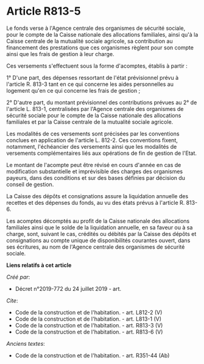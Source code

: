 # Article R813-5

Le fonds verse à l'Agence centrale des organismes de sécurité sociale, pour le compte de la Caisse nationale des allocations
familiales, ainsi qu'à la Caisse centrale de la mutualité sociale agricole, sa contribution au financement des prestations
que ces organismes règlent pour son compte ainsi que les frais de gestion à leur charge. 

Ces versements s'effectuent sous la forme d'acomptes, établis à partir : 

1° D'une part, des dépenses ressortant de l'état prévisionnel prévu à l'article R. 813-3 tant en ce qui concerne les aides
personnelles au logement qu'en ce qui concerne les frais de gestion ; 

2° D'autre part, du montant prévisionnel des contributions prévues au 2° de l'article L. 813-1, centralisées par l'Agence
centrale des organismes de sécurité sociale pour le compte de la Caisse nationale des allocations familiales et par la Caisse
centrale de la mutualité sociale agricole. 

Les modalités de ces versements sont précisées par les conventions conclues en application de l'article L. 812-2. Ces
conventions fixent, notamment, l'échéancier des versements ainsi que les modalités de versements complémentaires liés aux
opérations de fin de gestion de l'Etat. 

Le montant de l'acompte peut être révisé en cours d'année en cas de modification substantielle et imprévisible des charges
des organismes payeurs, dans des conditions et sur des bases définies par décision du conseil de gestion. 

La Caisse des dépôts et consignations assure la liquidation annuelle des recettes et des dépenses du fonds, au vu des états
prévus à l'article R. 813-6. 

Les acomptes décomptés au profit de la Caisse nationale des allocations familiales ainsi que le solde de la liquidation
annuelle, en sa faveur ou à sa charge, sont, suivant le cas, crédités ou débités par la Caisse des dépôts et consignations au
compte unique de disponibilités courantes ouvert, dans ses écritures, au nom de l'Agence centrale des organismes de sécurité
sociale.

**Liens relatifs à cet article**

_Créé par_:

  - Décret n°2019-772 du 24 juillet 2019 - art.

_Cite_:

  - Code de la construction et de l'habitation. - art. L812-2 (V)
  - Code de la construction et de l'habitation. - art. L813-1 (V)
  - Code de la construction et de l'habitation. - art. R813-3 (V)
  - Code de la construction et de l'habitation. - art. R813-6 (V)

_Anciens textes_:

  - Code de la construction et de l'habitation. - art. R351-44 (Ab)
